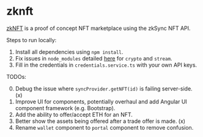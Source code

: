 # zknft

[zkNFT](https://www.zknft.xyz) is a proof of concept NFT marketplace using the zkSync NFT API.

Steps to run locally:

1. Install all dependencies using `npm install`.
2. Fix issues in `node_modules` detailed [here](https://github.com/ChainSafe/web3.js/issues/1555) for `crypto` and `stream`.
3. Fill in the credentials in `credentials.service.ts` with your own API keys.

TODOs:

0. Debug the issue where `syncProvider.getNFT(id)` is failing server-side. (x)
1. Improve UI for components, potentially overhaul and add Angular UI component framework (e.g. Bootstrap).
2. Add the ability to offer/accept ETH for an NFT.
3. Better show the assets being offered after a trade offer is made. (x)
4. Rename `wallet` component to `portal` component to remove confusion.
